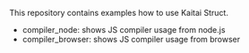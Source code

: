 This repository contains examples how to use Kaitai Struct.

* compiler_node: shows JS compiler usage from node.js
* compiler_browser: shows JS compiler usage from browser
